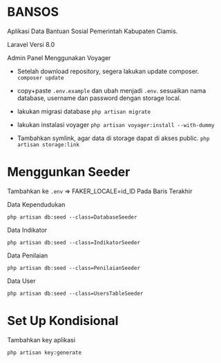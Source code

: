# BANSOS
 Aplikasi Data Bantuan Sosial Pemerintah Kabupaten Ciamis.
 
Laravel Versi 8.0

Admin Panel Menggunakan Voyager

* Setelah download repository, segera lakukan update composer.
`composer update`

* copy+paste `.env.example` dan ubah menjadi `.env`. sesuaikan nama database, username dan password dengan storage local.

* lakukan migrasi database
`php artisan migrate`

* lakukan instalasi voyager
`php artisan voyager:install --with-dummy`

* Tambahkan symlink, agar data di storage dapat di akses public.
`php artisan storage:link`

# Menggunkan Seeder 
Tambahkan ke `.env` => FAKER_LOCALE=id_ID Pada Baris Terakhir

Data Kependudukan

`php artisan db:seed --class=DatabaseSeeder`

Data Indikator

`php artisan db:seed --class=IndikatorSeeder`

Data Penilaian

`php artisan db:seed --class=PenilaianSeeder`

Data User

`php artisan db:seed --class=UsersTableSeeder`

# Set Up Kondisional

Tambahkan key aplikasi

`php artisan key:generate`
